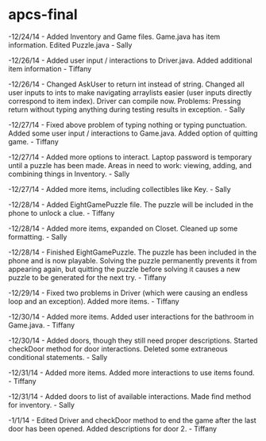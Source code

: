 apcs-final
==========
-12/24/14 - Added Inventory and Game files. Game.java has item information. Edited Puzzle.java - Sally

-12/26/14 - Added user input / interactions to Driver.java. Added additional item information - Tiffany

-12/26/14 - Changed AskUser to return int instead of string. Changed all user inputs to ints to make navigating arraylists easier (user inputs directly correspond to item index). Driver can compile now. Problems: Pressing return without typing anything during testing results in exception. - Sally

-12/27/14 - Fixed above problem of typing nothing or typing punctuation. Added some user input / interactions to Game.java. Added option of quitting game. - Tiffany

-12/27/14 - Added more options to interact. Laptop password is temporary until a puzzle has been made. Areas in need to work: viewing, adding, and combining things in Inventory. - Sally 

-12/27/14 - Added more items, including collectibles like Key. - Sally

-12/28/14 - Added EightGamePuzzle file. The puzzle will be included in the phone to unlock a clue. - Tiffany

-12/28/14 - Added more items, expanded on Closet. Cleaned up some formatting. - Sally

-12/28/14 - Finished EightGamePuzzle. The puzzle has been included in the phone and is now playable. Solving the puzzle permanently prevents it from appearing again, but quitting the puzzle before solving it causes a new puzzle to be generated for the next try. - Tiffany

-12/29/14 - Fixed two problems in Driver (which were causing an endless loop and an exception). Added more items. - Tiffany

-12/30/14 - Added more items. Added user interactions for the bathroom in Game.java. - Tiffany

-12/30/14 - Added doors, though they still need proper descriptions. Started checkDoor method for door interactions. Deleted some extraneous conditional statements. - Sally

-12/31/14 - Added more items. Added more interactions to use items found. - Tiffany

-12/31/14 - Added doors to list of available interactions. Made find method for inventory. - Sally

-1/1/14 - Edited Driver and checkDoor method to end the game after the last door has been opened. Added descriptions for door 2. - Tiffany
